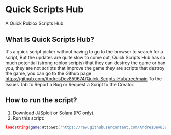# Quick Scripts Hub

A Quick Roblox Scripts Hub

## What Is Quick Scripts Hub?

It's a quick script picker without having to go to the browser to search for a script, But the updates are quite slow to come out, Quick Scripts Hub has so much potential (strong roblox scripts) that they can destroy the game or ban you, they are not scripts that improve the game they are scripts that destroy the game, you can go to the Github page https://github.com/AndresDev859674/Quick-Scripts-Hub/tree/main To the Issues Tab to Report a Bug or Request a Script to the Creator.

## How to run the script?

1. Download JJSploit or Solara (PC only).
2. Run this script:

```lua
loadstring(game:HttpGet("https://raw.githubusercontent.com/AndresDev859674/Quick-Scripts-Hub/main/main.lua"))()
````

